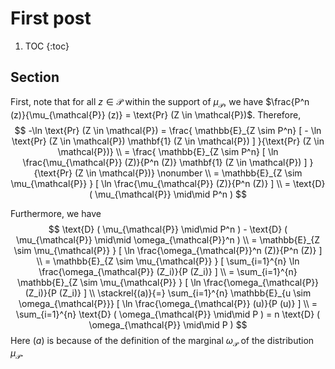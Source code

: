 # First post

1. TOC
{:toc}

## Section

First, note that for all $z \in \mathcal{P}$ within the support of $\mu_{\mathcal{P}}$, 
we have $\frac{P^n (z)}{\mu_{\mathcal{P}} (z)} = \text{Pr} (Z \in \mathcal{P})$. 
Therefore, 
$$
-\ln \text{Pr} (Z \in \mathcal{P})
= \frac{ \mathbb{E}_{Z \sim P^n} [ - \ln \text{Pr} (Z \in \mathcal{P}) \mathbf{1} (Z \in \mathcal{P}) ] }{\text{Pr} (Z \in \mathcal{P})} \\
= \frac{ \mathbb{E}_{Z \sim P^n} [ \ln \frac{\mu_{\mathcal{P}} (Z)}{P^n (Z)} \mathbf{1} (Z \in \mathcal{P}) ] }{\text{Pr} (Z \in \mathcal{P})} \nonumber \\
= \mathbb{E}_{Z \sim \mu_{\mathcal{P}} } [ \ln \frac{\mu_{\mathcal{P}} (Z)}{P^n (Z)} ] \\
= \text{D} ( \mu_{\mathcal{P}} \mid\mid P^n ) 
$$

Furthermore, we have 
$$
\text{D} ( \mu_{\mathcal{P}} \mid\mid P^n ) - \text{D} ( \mu_{\mathcal{P}} \mid\mid \omega_{\mathcal{P}}^n ) \\
= \mathbb{E}_{Z \sim \mu_{\mathcal{P}} } [ \ln \frac{\omega_{\mathcal{P}}^n (Z)}{P^n (Z)} ] \\
= \mathbb{E}_{Z \sim \mu_{\mathcal{P}} } [ \sum_{i=1}^{n} \ln \frac{\omega_{\mathcal{P}} (Z_i)}{P (Z_i)} ] \\
= \sum_{i=1}^{n} \mathbb{E}_{Z \sim \mu_{\mathcal{P}} } [ \ln \frac{\omega_{\mathcal{P}} (Z_i)}{P (Z_i)} ] \\
\stackrel{(a)}{=} \sum_{i=1}^{n} \mathbb{E}_{u \sim \omega_{\mathcal{P}}} [ \ln \frac{\omega_{\mathcal{P}} (u)}{P (u)} ] \\
= \sum_{i=1}^{n} \text{D} ( \omega_{\mathcal{P}} \mid\mid P )
= n \text{D} ( \omega_{\mathcal{P}} \mid\mid P )
$$
Here $(a)$ is because of the definition of the marginal $\omega_{\mathcal{P}}$ of the distribution $\mu_{\mathcal{P}}$. 